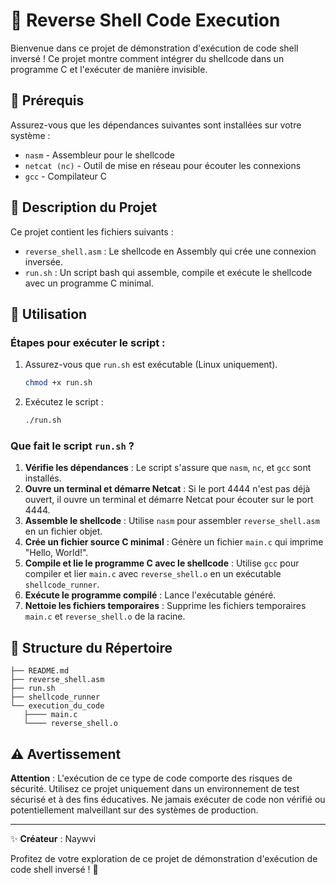 # 🚀 Reverse Shell Code Execution

Bienvenue dans ce projet de démonstration d'exécution de code shell inversé ! Ce projet montre comment intégrer du shellcode dans un programme C et l'exécuter de manière invisible.

## 📝 Prérequis

Assurez-vous que les dépendances suivantes sont installées sur votre système :

- `nasm` - Assembleur pour le shellcode
- `netcat (nc)` - Outil de mise en réseau pour écouter les connexions
- `gcc` - Compilateur C

## 📜 Description du Projet

Ce projet contient les fichiers suivants :

- `reverse_shell.asm` : Le shellcode en Assembly qui crée une connexion inversée.
- `run.sh` : Un script bash qui assemble, compile et exécute le shellcode avec un programme C minimal.

## 🚀 Utilisation

### Étapes pour exécuter le script :

1. Assurez-vous que `run.sh` est exécutable (Linux uniquement).
   ```bash
   chmod +x run.sh
   ```
2. Exécutez le script :
   ```sh
   ./run.sh
   ```

### Que fait le script `run.sh` ?

1. **Vérifie les dépendances** : Le script s'assure que `nasm`, `nc`, et `gcc` sont installés.
2. **Ouvre un terminal et démarre Netcat** : Si le port 4444 n'est pas déjà ouvert, il ouvre un terminal et démarre Netcat pour écouter sur le port 4444.
3. **Assemble le shellcode** : Utilise `nasm` pour assembler `reverse_shell.asm` en un fichier objet.
4. **Crée un fichier source C minimal** : Génère un fichier `main.c` qui imprime "Hello, World!".
5. **Compile et lie le programme C avec le shellcode** : Utilise `gcc` pour compiler et lier `main.c` avec `reverse_shell.o` en un exécutable `shellcode_runner`.
6. **Exécute le programme compilé** : Lance l'exécutable généré.
7. **Nettoie les fichiers temporaires** : Supprime les fichiers temporaires `main.c` et `reverse_shell.o` de la racine.

## 📁 Structure du Répertoire

```
├── README.md
├── reverse_shell.asm
├── run.sh
├── shellcode_runner
└── execution_du_code
   ├──── main.c
   └──── reverse_shell.o

```

## ⚠️ Avertissement

**Attention** : L'exécution de ce type de code comporte des risques de sécurité. Utilisez ce projet uniquement dans un environnement de test sécurisé et à des fins éducatives. Ne jamais exécuter de code non vérifié ou potentiellement malveillant sur des systèmes de production.

---

✨ **Créateur** : Naywvi

Profitez de votre exploration de ce projet de démonstration d'exécution de code shell inversé ! 🚀
